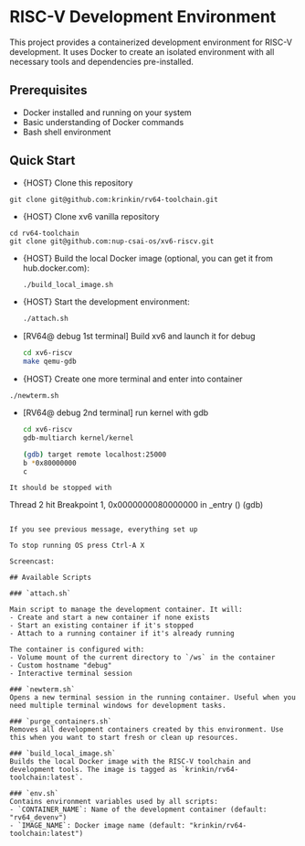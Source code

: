 # RISC-V Development Environment

This project provides a containerized development environment for RISC-V development. It uses Docker to create an isolated environment with all necessary tools and dependencies pre-installed.

## Prerequisites

- Docker installed and running on your system
- Basic understanding of Docker commands
- Bash shell environment

## Quick Start


- {HOST} Clone this repository
```
git clone git@github.com:krinkin/rv64-toolchain.git
```
- {HOST} Clone xv6 vanilla repository
```
cd rv64-toolchain
git clone git@github.com:nup-csai-os/xv6-riscv.git
```
- {HOST} Build the local Docker image (optional, you can get it from hub.docker.com):
   ```bash
   ./build_local_image.sh
   ```
- {HOST} Start the development environment:
   ```bash
   ./attach.sh
   ```
- [RV64@ debug 1st terminal] Build xv6 and launch it for debug
   ```bash
   cd xv6-riscv
   make qemu-gdb
   ```
- {HOST} Create one more terminal and enter into container
```
./newterm.sh
```
- [RV64@ debug 2nd terminal] run kernel with gdb
   ```bash
   cd xv6-riscv 
   gdb-multiarch kernel/kernel
   
   (gdb) target remote localhost:25000
   b *0x80000000
   c
```
It should be stopped with
```
Thread 2 hit Breakpoint 1, 0x0000000080000000 in _entry ()
(gdb)
```

If you see previous message, everything set up

To stop running OS press Ctrl-A X

Screencast: 

## Available Scripts

### `attach.sh`

Main script to manage the development container. It will:
- Create and start a new container if none exists
- Start an existing container if it's stopped
- Attach to a running container if it's already running

The container is configured with:
- Volume mount of the current directory to `/ws` in the container
- Custom hostname "debug"
- Interactive terminal session

### `newterm.sh`
Opens a new terminal session in the running container. Useful when you need multiple terminal windows for development tasks.

### `purge_containers.sh`
Removes all development containers created by this environment. Use this when you want to start fresh or clean up resources.

### `build_local_image.sh`
Builds the local Docker image with the RISC-V toolchain and development tools. The image is tagged as `krinkin/rv64-toolchain:latest`.

### `env.sh`
Contains environment variables used by all scripts:
- `CONTAINER_NAME`: Name of the development container (default: "rv64_devenv")
- `IMAGE_NAME`: Docker image name (default: "krinkin/rv64-toolchain:latest")

